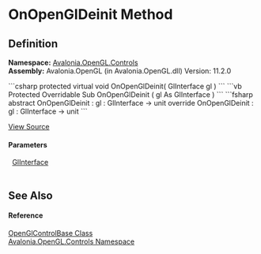 # OnOpenGlDeinit Method




## Definition
**Namespace:** <a href="N_Avalonia_OpenGL_Controls">Avalonia.OpenGL.Controls</a>  
**Assembly:** Avalonia.OpenGL (in Avalonia.OpenGL.dll) Version: 11.2.0

<Tabs groupId="api-code-preview">
<TabItem value="csharp" label="C#">
```csharp
protected virtual void OnOpenGlDeinit(
	GlInterface gl
)
```
</TabItem>
<TabItem value="vb" label="VB">
```vb
Protected Overridable Sub OnOpenGlDeinit ( 
	gl As GlInterface
)
```
</TabItem>
<TabItem value="fsharp" label="F#">
```fsharp
abstract OnOpenGlDeinit : 
        gl : GlInterface -> unit 
override OnOpenGlDeinit : 
        gl : GlInterface -> unit 
```
</TabItem>
</Tabs>



<a href="https://github.com/AvaloniaUI/Avalonia/tree/master/src/Avalonia.OpenGL/Controls/OpenGlControlBase.cs#L248" title="View the source code">View Source</a>



#### Parameters
<dl><dt>  <a href="T_Avalonia_OpenGL_GlInterface">GlInterface</a></dt><dd> </dd></dl>

## See Also


#### Reference
<a href="T_Avalonia_OpenGL_Controls_OpenGlControlBase">OpenGlControlBase Class</a>  
<a href="N_Avalonia_OpenGL_Controls">Avalonia.OpenGL.Controls Namespace</a>  
